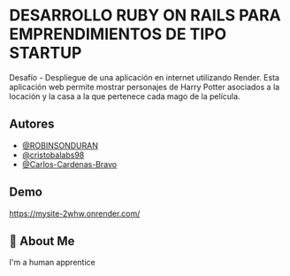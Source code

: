 # DESARROLLO RUBY ON RAILS PARA EMPRENDIMIENTOS DE TIPO STARTUP

Desafío - Despliegue de una aplicación en internet utilizando Render.
Esta aplicación web permite mostrar personajes de Harry Potter asociados a la locación y la casa a la que pertenece cada mago de la película.

## Autores

- [@ROBINSONDURAN](https://www.github.com/ROBINSONDURAN)
- [@cristobalabs98](https://github.com/cristobalabs98)
- [@Carlos-Cardenas-Bravo](https://github.com/Carlos-Cardenas-Bravo)

## Demo

https://mysite-2whw.onrender.com/

## 🚀 About Me
I'm a human apprentice
